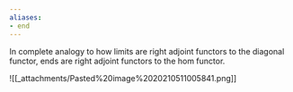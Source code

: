```yaml
---
aliases:
- end
---
```















In complete analogy to how limits are right adjoint functors to the diagonal functor, ends are right adjoint functors to the hom functor.

![[_attachments/Pasted%20image%2020210511005841.png]]
